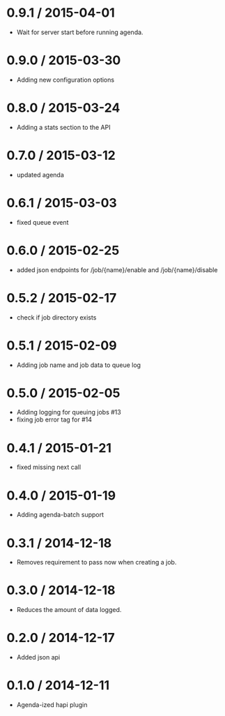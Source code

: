 
0.9.1 / 2015-04-01
==================

  * Wait for server start before running agenda.

0.9.0 / 2015-03-30
==================

  * Adding new configuration options


0.8.0 / 2015-03-24
==================

  * Adding a stats section to the API


0.7.0 / 2015-03-12
==================

  * updated agenda


0.6.1 / 2015-03-03
==================

  * fixed queue event


0.6.0 / 2015-02-25
==================

  * added json endpoints for /job/{name}/enable and /job/{name}/disable


0.5.2 / 2015-02-17
==================

  * check if job directory exists


0.5.1 / 2015-02-09
==================

  * Adding job name and job data to queue log


0.5.0 / 2015-02-05
==================

  * Adding logging for queuing jobs #13
  * fixing job error tag for #14


0.4.1 / 2015-01-21
==================

  * fixed missing next call

0.4.0 / 2015-01-19
==================

  * Adding agenda-batch support

0.3.1 / 2014-12-18
==================

  * Removes requirement to pass now when creating a job.

0.3.0 / 2014-12-18
==================

  * Reduces the amount of data logged.

0.2.0 / 2014-12-17
==================

  * Added json api

0.1.0 / 2014-12-11
==================

  * Agenda-ized hapi plugin

